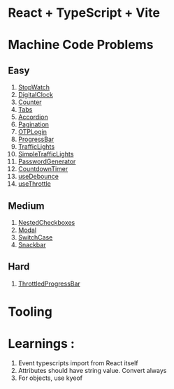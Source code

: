 # React + TypeScript + Vite

# Machine Code Problems

## Easy
1. [StopWatch](src/MachineCodeProblems/StopWatch/insights.md)
2. [DigitalClock](src/MachineCodeProblems/DigitalClock/insights.md)
3. [Counter](src/MachineCodeProblems/Counter/)
4. [Tabs](src/MachineCodeProblems/Tabs/)
5. [Accordion](src/MachineCodeProblems/Accordion/)
6. [Pagination](src/MachineCodeProblems/Pagination/insights.md)
6. [OTPLogin](src/MachineCodeProblems/OTPLogin//insights.md)
7. [ProgressBar](src/MachineCodeProblems/ProgressBar/insights.md)
8. [TrafficLights](src/MachineCodeProblems/TrafficLights/insights.md)
9. [SimpleTrafficLights](src/MachineCodeProblems/TrafficLights/insights.md)
10. [PasswordGenerator](src/MachineCodeProblems/PasswordGenerator/insights.md)
11. [CountdownTimer](src/MachineCodeProblems/CountdownTimer/insights.md)
12. [useDebounce](src/MachineCodeProblems/useDebounce/insights.md)
13. [useThrottle](src/MachineCodeProblems/useThrottle/insights.md)


## Medium
1. [NestedCheckboxes](src/MachineCodeProblems/NestedCheckboxes/insights.md)
2. [Modal](src/MachineCodeProblems/Modal/insights.md)
3. [SwitchCase](src/MachineCodeProblems/SwitchCase/insights.md)
4. [Snackbar](src/MachineCodeProblems/Snackbar/insights.md)

## Hard
1. [ThrottledProgressBar](src/MachineCodeProblems/ThrottledProgressBar/insights.md)


# Tooling



# Learnings :

1. Event typescripts import from React itself
2. Attributes should have string value. Convert always
3. For objects, use kyeof <Model or interface>